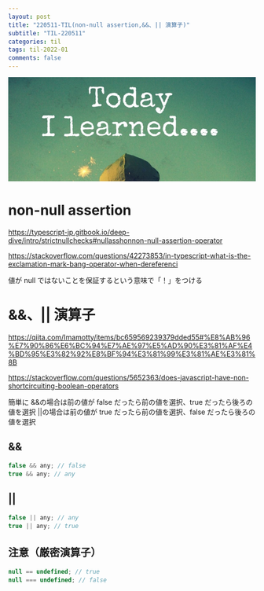 ```yaml
---
layout: post
title: "220511-TIL(non-null assertion,&&、|| 演算子)"
subtitle: "TIL-220511"
categories: til
tags: til-2022-01
comments: false
---
```


![1-1](/assets/img/TIL.jpeg)

# non-null assertion

https://typescript-jp.gitbook.io/deep-dive/intro/strictnullchecks#nullasshonnon-null-assertion-operator

https://stackoverflow.com/questions/42273853/in-typescript-what-is-the-exclamation-mark-bang-operator-when-dereferenci

値が null ではないことを保証するという意味で「！」をつける

# &&、|| 演算子

https://qiita.com/Imamotty/items/bc659569239379dded55#%E8%AB%96%E7%90%86%E6%BC%94%E7%AE%97%E5%AD%90%E3%81%AF%E4%BD%95%E3%82%92%E8%BF%94%E3%81%99%E3%81%AE%E3%81%8B

https://stackoverflow.com/questions/5652363/does-javascript-have-non-shortcircuiting-boolean-operators

簡単に
&&の場合は前の値が false だったら前の値を選択、true だったら後ろの値を選択
||の場合は前の値が true だったら前の値を選択、false だったら後ろの値を選択

## &&

```js
false && any; // false
true && any; // any
```

## ||

```js
false || any; // any
true || any; // true
```

## 注意（厳密演算子）

```js
null == undefined; // true
null === undefined; // false
```
